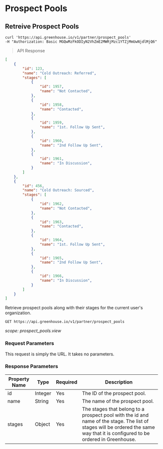 # Prospect Pools

## Retreive Prospect Pools

```shell
curl 'https://api.greenhouse.io/v1/partner/prospect_pools'
-H "Authorization: Basic MGQwMzFkODIyN2VhZmE2MWRjMzc1YTZjMmUwNjdlMjQ6"
```
> API Response

```json
[
    {
        "id": 123,
        "name": "Cold Outreach: Referred",
        "stages": [
            {
                "id": 1957,
                "name": "Not Contacted",
            },
            {
                "id": 1958,
                "name": "Contacted",
            },
            {
                "id": 1959,
                "name": "1st. Follow Up Sent",
            },
            {
                "id": 1960,
                "name": "2nd Follow Up Sent",
            },
            {
                "id": 1961,
                "name": "In Discussion",
            }
        ]
    },
    {
        "id": 456,
        "name": "Cold Outreach: Sourced",
        "stages": [
            {
                "id": 1962,
                "name": "Not Contacted",
            },
            {
                "id": 1963,
                "name": "Contacted",
            },
            {
                "id": 1964,
                "name": "1st. Follow Up Sent",
            },
            {
                "id": 1965,
                "name": "2nd Follow Up Sent",
            },
            {
                "id": 1966,
                "name": "In Discussion",
            }
        ]
    }
]
```

Retrieve prospect pools along with their stages for the current user's organization.

`GET https://api.greenhouse.io/v1/partner/prospect_pools`

*scope: prospect_pools.view*

### Request Parameters

This request is simply the URL. It takes no parameters.

### Response Parameters

Property Name | Type | Required | Description
-------------- | -------------- | -------------- | --------------
id | Integer | Yes | The ID of the prospect pool.
name | String | Yes | The name of the prospect pool.
stages | Object | Yes | The stages that belong to a prospect pool with the id and name of the stage. The list of stages  will be ordered the same way that it is configured to be ordered in Greenhouse. 
